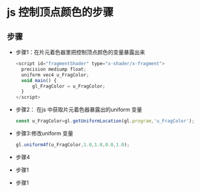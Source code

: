 # js 控制顶点颜色的步骤

## 步骤

+ 步骤1：在片元着色器里把控制顶点颜色的变量暴露出来

  ```js
  <script id="fragmentShader" type="x-shader/x-fragment">
    precision mediump float;
    uniform vec4 u_FragColor;
    void main() {
        gl_FragColor = u_FragColor;
    }
  </script>
  ```

+ 步骤2： 在js 中获取片元着色器暴露出的uniform 变量

  ```js
  const u_FragColor=gl.getUniformLocation(gl.program,'u_FragColor');
  ```

+ 步骤3:修改uniform 变量

  ```js
  gl.uniform4f(u_FragColor,1.0,1.0,0.0,1.0);
  ```

+ 步骤4
+ 步骤1
+ 步骤1
